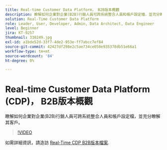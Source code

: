 ```yaml
---
title: Real-time Customer Data Platform， B2B版本概觀
description: 瞭解如何企業對企業(B2B)行銷人員可跨系統整合人員和帳戶設定檔，並充分瞭解其客戶。
solution: Real-Time Customer Data Platform
role: Leader, User, Developer, Admin, Data Architect, Data Engineer
level: Beginner
jira: KT-9257
thumbnail: 338249.jpg
exl-id: a1bde52d-33f7-4de2-953e-ff7abcc7ef84
source-git-commit: 42427df298e2c5ae734ce050e935378db51e66a1
workflow-type: tm+mt
source-wordcount: '84'
ht-degree: 0%

---
```


# Real-time Customer Data Platform (CDP)， B2B版本概觀

瞭解如何企業對企業(B2B)行銷人員可跨系統整合人員和帳戶設定檔，並充分瞭解其客戶。

>[!VIDEO](https://video.tv.adobe.com/v/338249?quality=12&learn=on)

如需詳細資訊，請造訪 [Real-Time CDP B2B版本檔案](https://experienceleague.adobe.com/docs/experience-platform/rtcdp/b2b-overview.html).
